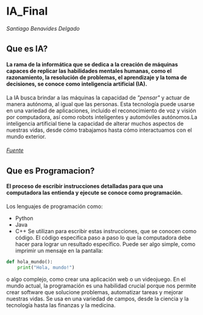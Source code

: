# IA_Final
###### Santiago Benavides Delgado
## Que es IA?
#### La rama de la informática que se dedica a la creación de máquinas capaces de replicar las habilidades mentales humanas, como el razonamiento, la resolución de problemas, el aprendizaje y la toma de decisiones, se conoce como inteligencia artificial (IA).
La IA busca brindar a las máquinas la capacidad de *"pensar"* y actuar de manera autónoma, al igual que las personas. 
Esta tecnología puede usarse en una variedad de aplicaciones, incluido el reconocimiento de voz y visión por computadora, así como robots inteligentes y automóviles autónomos.La inteligencia artificial tiene la capacidad de alterar muchos aspectos de nuestras vidas, desde cómo trabajamos hasta cómo interactuamos con el mundo exterior.
###### [Fuente](https://planderecuperacion.gob.es/noticias/que-es-inteligencia-artificial-ia-prtr)
## Que es Programacion?
#### El proceso de escribir instrucciones detalladas para que una computadora las entienda y ejecute se conoce como programación. 
Los lenguajes de programación como: 
- Python
- Java
- C++
Se utilizan para escribir estas instrucciones, que se conocen como código. 
El código especifica paso a paso lo que la computadora debe hacer para lograr un resultado específico. Puede ser algo simple, como imprimir un mensaje en la pantalla:
```python
def hola_mundo():
    print("Hola, mundo!")
```
o algo complejo, como crear una aplicación web o un videojuego.
En el mundo actual, la programación es una habilidad crucial porque nos permite crear software que solucione problemas, automatizar tareas y mejorar nuestras vidas. Se usa en una variedad de campos, desde la ciencia y la tecnología hasta las finanzas y la medicina.
